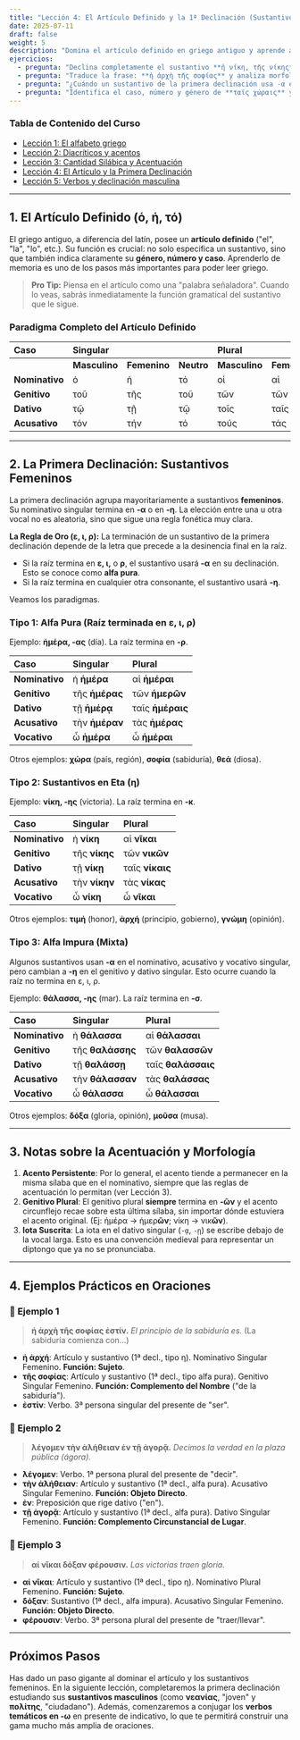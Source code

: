 ```yaml
---
title: "Lección 4: El Artículo Definido y la 1ª Declinación (Sustantivos Femeninos)"
date: 2025-07-11
draft: false
weight: 5
description: "Domina el artículo definido en griego antiguo y aprende a declinar los sustantivos femeninos de la primera declinación. Esta lección desglosa los paradigmas en alfa pura, eta y alfa impura, con reglas de acentuación y ejemplos prácticos."
ejercicios:
  - pregunta: "Declina completamente el sustantivo **ἡ νίκη, τῆς νίκης** (la victoria) junto con su artículo definido."
  - pregunta: "Traduce la frase: **ἡ ἀρχὴ τῆς σοφίας** y analiza morfológicamente cada palabra."
  - pregunta: "¿Cuándo un sustantivo de la primera declinación usa -α en toda su declinación singular (alfa pura) y cuándo usa -η?"
  - pregunta: "Identifica el caso, número y género de **ταῖς χώραις** y tradúcelo."
---
```

### Tabla de Contenido del Curso

- [Lección 1: El alfabeto griego](../leccion-1/)
- [Lección 2: Diacríticos y acentos](../leccion-2/)
- [Lección 3: Cantidad Silábica y Acentuación](../leccion-3/)
- [Lección 4: El Artículo y la Primera Declinación](../leccion-4/)
- [Lección 5: Verbos y declinación masculina](../leccion-5/)

---

## 1. El Artículo Definido (ὁ, ἡ, τό)

El griego antiguo, a diferencia del latín, posee un **artículo definido** ("el", "la", "lo", etc.). Su función es crucial: no solo especifica un sustantivo, sino que también indica claramente su **género, número y caso**. Aprenderlo de memoria es uno de los pasos más importantes para poder leer griego.

> **Pro Tip:** Piensa en el artículo como una "palabra señaladora". Cuando lo veas, sabrás inmediatamente la función gramatical del sustantivo que le sigue.

### Paradigma Completo del Artículo Definido

| Caso | Singular | | | Plural | | |
| :--- | :--- | :--- | :--- | :--- | :--- | :--- |
| | **Masculino** | **Femenino** | **Neutro** | **Masculino** | **Femenino** | **Neutro** |
| **Nominativo** | ὁ | ἡ | τό | οἱ | αἱ | τά |
| **Genitivo** | τοῦ | τῆς | τοῦ | τῶν | τῶν | τῶν |
| **Dativo** | τῷ | τῇ | τῷ | τοῖς | ταῖς | τοῖς |
| **Acusativo** | τόν | τήν | τό | τούς | τάς | τά |

---

## 2. La Primera Declinación: Sustantivos Femeninos

La primera declinación agrupa mayoritariamente a sustantivos **femeninos**. Su nominativo singular termina en **-α** o en **-η**. La elección entre una u otra vocal no es aleatoria, sino que sigue una regla fonética muy clara.

**La Regla de Oro (ε, ι, ρ):**
La terminación de un sustantivo de la primera declinación depende de la letra que precede a la desinencia final en la raíz.
* Si la raíz termina en **ε, ι,** o **ρ**, el sustantivo usará **-α** en su declinación. Esto se conoce como **alfa pura**.
* Si la raíz termina en cualquier otra consonante, el sustantivo usará **-η**.

Veamos los paradigmas.

### Tipo 1: Alfa Pura (Raíz terminada en ε, ι, ρ)
Ejemplo: **ἡμέρα, -ας** (día). La raíz termina en **-ρ**.

| Caso | Singular | Plural |
| :--- | :--- | :--- |
| **Nominativo** | ἡ **ἡμέρα** | αἱ **ἡμέραι** |
| **Genitivo** | τῆς **ἡμέρας** | τῶν **ἡμερῶν** |
| **Dativo** | τῇ **ἡμέρᾳ** | ταῖς **ἡμέραις** |
| **Acusativo** | τὴν **ἡμέραν** | τὰς **ἡμέρας** |
| **Vocativo** | ὦ **ἡμέρα** | ὦ **ἡμέραι** |

Otros ejemplos: **χώρα** (país, región), **σοφία** (sabiduría), **θεά** (diosa).

### Tipo 2: Sustantivos en Eta (η)
Ejemplo: **νίκη, -ης** (victoria). La raíz termina en **-κ**.

| Caso | Singular | Plural |
| :--- | :--- | :--- |
| **Nominativo** | ἡ **νίκη** | αἱ **νῖκαι** |
| **Genitivo** | τῆς **νίκης** | τῶν **νικῶν** |
| **Dativo** | τῇ **νίκῃ** | ταῖς **νίκαις** |
| **Acusativo** | τὴν **νίκην** | τὰς **νίκας** |
| **Vocativo** | ὦ **νίκη** | ὦ **νῖκαι** |

Otros ejemplos: **τιμή** (honor), **ἀρχή** (principio, gobierno), **γνώμη** (opinión).

### Tipo 3: Alfa Impura (Mixta)
Algunos sustantivos usan **-α** en el nominativo, acusativo y vocativo singular, pero cambian a **-η** en el genitivo y dativo singular. Esto ocurre cuando la raíz no termina en ε, ι, ρ.

Ejemplo: **θάλασσα, -ης** (mar). La raíz termina en **-σ**.

| Caso | Singular | Plural |
| :--- | :--- | :--- |
| **Nominativo** | ἡ **θάλασσα** | αἱ **θάλασσαι** |
| **Genitivo** | τῆς **θαλάσσης** | τῶν **θαλασσῶν** |
| **Dativo** | τῇ **θαλάσσῃ** | ταῖς **θαλάσσαις** |
| **Acusativo** | τὴν **θάλασσαν** | τὰς **θαλάσσας** |
| **Vocativo** | ὦ **θάλασσα** | ὦ **θάλασσαι** |

Otros ejemplos: **δόξα** (gloria, opinión), **μοῦσα** (musa).

---

## 3. Notas sobre la Acentuación y Morfología

1.  **Acento Persistente**: Por lo general, el acento tiende a permanecer en la misma sílaba que en el nominativo, siempre que las reglas de acentuación lo permitan (ver Lección 3).
2.  **Genitivo Plural**: El genitivo plural **siempre** termina en **-ῶν** y el acento circunflejo recae sobre esta última sílaba, sin importar dónde estuviera el acento original. (Ej: ἡμέρα → ἡμερ**ῶν**; νίκη → νικ**ῶν**).
3.  **Iota Suscrita**: La iota en el dativo singular (`-ᾳ`, `-ῃ`) se escribe debajo de la vocal larga. Esto es una convención medieval para representar un diptongo que ya no se pronunciaba.

---

## 4. Ejemplos Prácticos en Oraciones

### 📍 Ejemplo 1
> **ἡ ἀρχὴ τῆς σοφίας ἐστίν.**
> *El principio de la sabiduría es.* (La sabiduría comienza con...)

* **ἡ ἀρχή**: Artículo y sustantivo (1ª decl., tipo η). Nominativo Singular Femenino. **Función: Sujeto**.
* **τῆς σοφίας**: Artículo y sustantivo (1ª decl., tipo alfa pura). Genitivo Singular Femenino. **Función: Complemento del Nombre** ("de la sabiduría").
* **ἐστίν**: Verbo. 3ª persona singular del presente de "ser".

### 📍 Ejemplo 2
> **λέγομεν τὴν ἀλήθειαν ἐν τῇ ἀγορᾷ.**
> *Decimos la verdad en la plaza pública (ágora).*

* **λέγομεν**: Verbo. 1ª persona plural del presente de "decir".
* **τὴν ἀλήθειαν**: Artículo y sustantivo (1ª decl., alfa pura). Acusativo Singular Femenino. **Función: Objeto Directo**.
* **ἐν**: Preposición que rige dativo ("en").
* **τῇ ἀγορᾷ**: Artículo y sustantivo (1ª decl., alfa pura). Dativo Singular Femenino. **Función: Complemento Circunstancial de Lugar**.

### 📍 Ejemplo 3
> **αἱ νῖκαι δόξαν φέρουσιν.**
> *Las victorias traen gloria.*

* **αἱ νῖκαι**: Artículo y sustantivo (1ª decl., tipo η). Nominativo Plural Femenino. **Función: Sujeto**.
* **δόξαν**: Sustantivo (1ª decl., alfa impura). Acusativo Singular Femenino. **Función: Objeto Directo**.
* **φέρουσιν**: Verbo. 3ª persona plural del presente de "traer/llevar".

---

## Próximos Pasos

Has dado un paso gigante al dominar el artículo y los sustantivos femeninos. En la siguiente lección, completaremos la primera declinación estudiando sus **sustantivos masculinos** (como **νεανίας**, "joven" y **πολίτης**, "ciudadano"). Además, comenzaremos a conjugar los **verbos temáticos en -ω** en presente de indicativo, lo que te permitirá construir una gama mucho más amplia de oraciones.